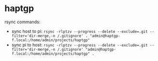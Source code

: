 # haptgp

rsync commands:

- sync host to pi: `rsync -rlptzv --progress --delete --exclude=.git --filter='dir-merge,-n /.gitignore' . "admin@haptgp-f.local:/home/admin/projects/haptgp"`
- sync pi to host: `rsync -rlptzv --progress --delete --exclude=.git --filter='dir-merge,-n /.gitignore' "admin@haptgp-f.local:/home/admin/projects/haptgp" .`
